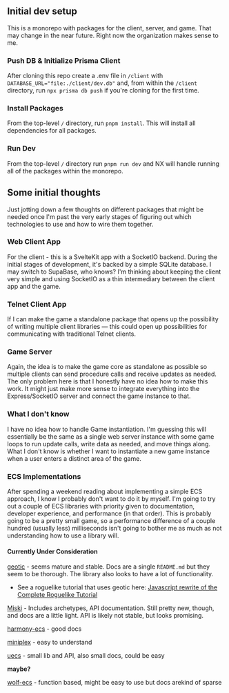 ## Initial dev setup
This is a monorepo with packages for the client, server, and game. That may change in the near future. Right now the organization makes sense to me.

### Push DB & Initialize Prisma Client
After cloning this repo create a .env file in `/client` with `DATABASE_URL="file:./client/dev.db"` and, from within the `/client` directory, run `npx prisma db push` if you're cloning for the first time.

### Install Packages
From the top-level `/` directory, run `pnpm install`. This will install all dependencies for all packages.

### Run Dev
From the top-level `/` directory run `pnpm run dev` and NX will handle running all of the packages within the monorepo.

## Some initial thoughts

Just jotting down a few thoughts on different packages that might be needed once I'm past the very early stages of figuring out which technologies to use and how to wire them together.

### Web Client App

For the client - this is a SvelteKit app with a SocketIO backend. During the initial stages of development, it's backed by a simple SQLite database. I may switch to SupaBase, who knows? I'm thinking about keeping the client very simple and using SocketIO as a thin intermediary between the client app and the game.

### Telnet Client App

If I can make the game a standalone package that opens up the possibility of writing multiple client libraries — this could open up possibilities for communicating with traditional Telnet clients.

### Game Server

Again, the idea is to make the game core as standalone as possible so multiple clients can send procedure calls and receive updates as needed. The only problem here is that I honestly have no idea how to make this work. It might just make more sense to integrate everything into the Express/SocketIO server and connect the game instance to that.

### What I don't know

I have no idea how to handle Game instantiation. I'm guessing this will essentially be the same as a single web server instance with some game loops to run update calls, write data as needed, and move things along. What I don't know is whether I want to instantiate a new game instance when a user enters a distinct area of the game.

### ECS Implementations

After spending a weekend reading about implementing a simple ECS approach, I know I probably don't want to do it by myself. I'm going to try out a couple of ECS libraries with priority given to documentation, developer experience, and performance (in that order). This is probably going to be a pretty small game, so a performance difference of a couple hundred (usually less) milliseconds isn't going to bother me as much as not understanding how to use a library will.

#### Currently Under Consideration

[geotic](https://github.com/ddmills/geotic) - seems mature and stable. Docs are a single `README.md` but they seem to be thorough. The library also looks to have a lot of functionality.
- See a roguelike tutorial that uses geotic here: [Javascript rewrite of the Complete Roguelike Tutorial](https://github.com/luetkemj/jsrlt)

[Miski](https://github.com/phughesmcr/Miski) - Includes archetypes, API documentation. Still pretty new, though, and docs are a little light. API is likely not stable, but looks promising.

[harmony-ecs](https://github.com/3mcd/harmony-ecs) - good docs

[miniplex](https://github.com/hmans/miniplex) - easy to understand

[uecs](https://github.com/jprochazk/uecs) - small lib and API, also small docs, could be easy

**maybe?**


[wolf-ecs](https://github.com/EnderShadow8/wolf-ecs) - function based, might be easy to use but docs arekind of sparse